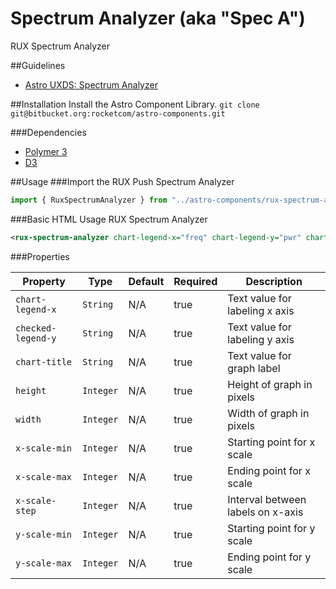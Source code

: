 # Spectrum Analyzer (aka "Spec A")

RUX Spectrum Analyzer 

##Guidelines

* [Astro UXDS: Spectrum Analyzer](http://www.astrouxds.com/library/spectrum-analyzer)

##Installation
Install the Astro Component Library.
`git clone git@bitbucket.org:rocketcom/astro-components.git`

###Dependencies

* [Polymer 3](https://www.polymer-project.com)
* [D3](https://d3js.org/)

##Usage
###Import the RUX Push Spectrum Analyzer

```javascript
import { RuxSpectrumAnalyzer } from "../astro-components/rux-spectrum-analyzer/rux-spectrum-analyzer.js";
```

###Basic HTML Usage
RUX Spectrum Analyzer

```xml
<rux-spectrum-analyzer chart-legend-x="freq" chart-legend-y="pwr" chart-title="signals" height="384" width="900" x-scale-min="900" x-scale-max="2301" x-scale-step="175" y-scale-min="-30" y-scale-max="0"></rux-spectrum-analyzer>
```

###Properties

| Property          | Type      | Default | Required | Description                                                  |
| ----------------- | --------- | ------- | -------- | ------------------------------------------------------------ |
| `chart-legend-x`  | `String`  | N/A     | true     | Text value for labeling x axis                               |
| `checked-legend-y`| `String`  | N/A     | true     | Text value for labeling y axis                               |
| `chart-title`     | `String`  | N/A     | true     | Text value for graph label                                   |
| `height`          | `Integer` | N/A     | true     | Height of graph in pixels                                    |
| `width`           | `Integer` | N/A     | true     | Width of graph in pixels                                     |
| `x-scale-min`     | `Integer` | N/A     | true     | Starting point for x scale                                   |
| `x-scale-max`     | `Integer` | N/A     | true     | Ending point for x scale                                     |
| `x-scale-step`    | `Integer` | N/A     | true     | Interval between labels on x-axis                            |
| `y-scale-min`     | `Integer` | N/A     | true     | Starting point for y scale                                   |
| `y-scale-max`     | `Integer` | N/A     | true     | Ending point for y scale                                     |
